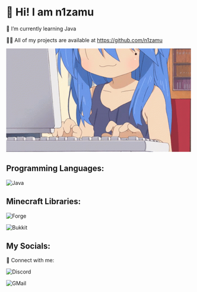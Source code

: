 # 💙 Hi! I am n1zamu

🌙 I’m currently learning Java

👨‍💻 All of my projects are available at https://github.com/n1zamu

![Header](https://github.com/n1zamu/n1zamu/blob/main/assets/header.gif)

## Programming Languages:

![Java](https://img.shields.io/badge/-Java-FFA500?style=for-the-badge&logo=java&logoColor=0000CD)

## Minecraft Libraries:

![Forge](https://img.shields.io/badge/-Forge-8A2BE2?style=for-the-badge)

![Bukkit](https://img.shields.io/badge/-Bukkit-090909?style=for-the-badge)

## My Socials:
🔵 Connect with me:

![Discord](https://img.shields.io/badge/-Discord-4169E1?style=for-the-badge&logo=discord&logoColor=FFFFFF)

![GMail](https://img.shields.io/badge/-GMail-090909?style=for-the-badge&logo=gmail&logoColor=DC143C)
